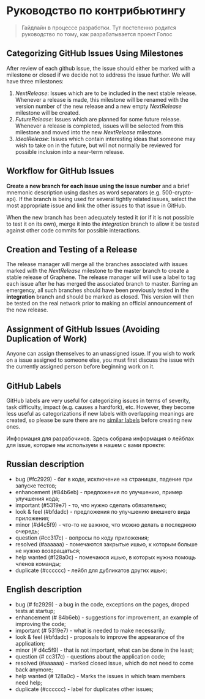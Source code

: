 # Руководство по контрибьютингу

> Гайдлайн в процессе разработки. Тут постепенно родится руководство по тому, как разрабатывается проект Голос

## Categorizing GitHub Issues Using Milestones

After review of each github issue, the issue should either be marked with a milestone or closed if we decide not to address the issue further. We will have three milestones:

1. _NextRelease_: Issues which are to be included in the next stable release. Whenever a release is made, this milestone will be renamed with the version number of the new release and a new empty _NextRelease_ milestone will be created.
2. _FutureRelease_: Issues which are planned for some future release. Whenever a release is completed, issues will be selected from this milestone and moved into the new _NextRelease_ milestone.
3. _IdealRelease_: Issues which contain interesting ideas that someone may wish to take on in the future, but will not normally be reviewed for possible inclusion into a near-term release.

## Workflow for GitHub Issues

**Create a new branch for each issue using the issue number** and a brief mnemonic description using dashes as word separators \(e.g. 500-crypto-api\). If the branch is being used for several tightly related issues, select the most appropriate issue and link the other issues to that issue in GitHub.

When the new branch has been adequately tested it \(or if it is not possible to test it on its own\), merge it into the _integration_ branch to allow it be tested against other code commits for possible interactions.

## Creation and Testing of a Release

The release manager will merge all the branches associated with issues marked with the _NextRelease_ milestone to the master branch to create a stable release of Graphene. The release manager will will use a label to tag each issue after he has merged the associated branch to master. Barring an emergency, all such branches should have been previously tested in the **integration** branch and should be marked as closed. This version will then be tested on the real network prior to making an official announcement of the new release.

## Assignment of GitHub Issues \(Avoiding Duplication of Work\)

Anyone can assign themselves to an unassigned issue. If you wish to work on a issue assigned to someone else, you must first discuss the issue with the currently assigned person before beginning work on it.

## GitHub Labels

GitHub labels are very useful for categorizing issues in terms of severity, task difficulty, impact \(e.g. causes a hardfork\), etc. However, they become less useful as categorizations if new labels with overlapping meanings are created, so please be sure there are no [similar labels](https://github.com/GolosChain/wiki/blob/master/%D0%9B%D0%B5%D0%B9%D0%B1%D0%BB%D1%8B%20%D0%B4%D0%BB%D1%8F%20issue.md) before creating new ones.

Информация для разрабочиков. Здесь собрана информация о лейблах для issue, которые мы используем в нашем с вами проекте:

## Russian description

* bug \(\#fc2929\) - баг в коде, исключение на страницах, падение при запуске тестов;
* enhancement \(\#84b6eb\) - предложения по улучшению, пример улучшения кода;
* important \(\#5319e7\) - то, что нужно сделать обязательно;
* look & feel \(\#bfdadc\) - предложения по улучшению внешнего вида приложения;
* minor \(\#d4c5f9\) - что-то не важное, что можно делать в последнюю очередь;
* question \(\#cc317c\) - вопросы по коду приложения;
* resolved \(\#aaaaaa\) - помечаются закрытые ишью, к которым больше не нужно возвращаться;
* help wanted \(\#128a0c\) - помечаюся ишью, в которых нужна помощь членов команды;
* duplicate \(\#cccccc\) - лейбл для дубликатов других ишью;

## English description

* bug \(\# fc2929\) - a bug in the code, exceptions on the pages, droped tests at startup;
* enhancement \(\# 84b6eb\) - suggestions for improvement, an example of improving the code;
* important \(\# 5319e7\) - what is needed to make necessarily;
* look & feel \(\#bfdadc\) - proposals to improve the appearance of the application;
* minor \(\# d4c5f9\) - that is not important, what can be done in the least;
* question \(\# cc317c\) - questions about the application code;
* resolved \(\#aaaaaa\) - marked closed issue, which do not need to come back anymore;
* help wanted \(\# 128a0c\) - Marks the issues in which team members need help;
* duplicate \(\#cccccc\) - label for duplicates other issues;


